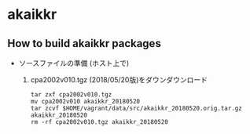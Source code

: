 # akaikkr

## How to build akaikkr packages

* ソースファイルの準備 (ホスト上で)

    1. cpa2002v010.tgz (2018/05/20版)をダウンダウンロード

       ```
       tar zxf cpa2002v010.tgz
       mv cpa2002v010 akaikkr_20180520
       tar zcvf $HOME/vagrant/data/src/akaikkr_20180520.orig.tar.gz akaikkr_20180520
       rm -rf cpa2002v010.tgz akaikkr_20180520
       ```

